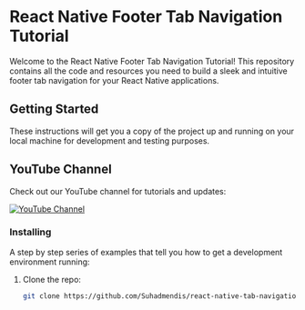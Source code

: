 # React Native Footer Tab Navigation Tutorial


Welcome to the React Native Footer Tab Navigation Tutorial! This repository contains all the code and resources you need to build a sleek and intuitive footer tab navigation for your React Native applications.

## Getting Started

These instructions will get you a copy of the project up and running on your local machine for development and testing purposes.



## YouTube Channel

Check out our YouTube channel for tutorials and updates:

[![YouTube Channel](https://yt3.ggpht.com/jQOwjnfTpBj4Zs24jYXNkw-ncRKrRZEOgZYq1JFFRi715vTh28C_4gMSH38m3cAXWeJ-i50xIw=s108-c-k-c0x00ffffff-no-rj)](https://www.youtube.com/channel/UCIQZ6LDY633CltVQvde04Dg)


### Installing

A step by step series of examples that tell you how to get a development environment running:

1. Clone the repo:
   ```bash
   git clone https://github.com/Suhadmendis/react-native-tab-navigation.git
